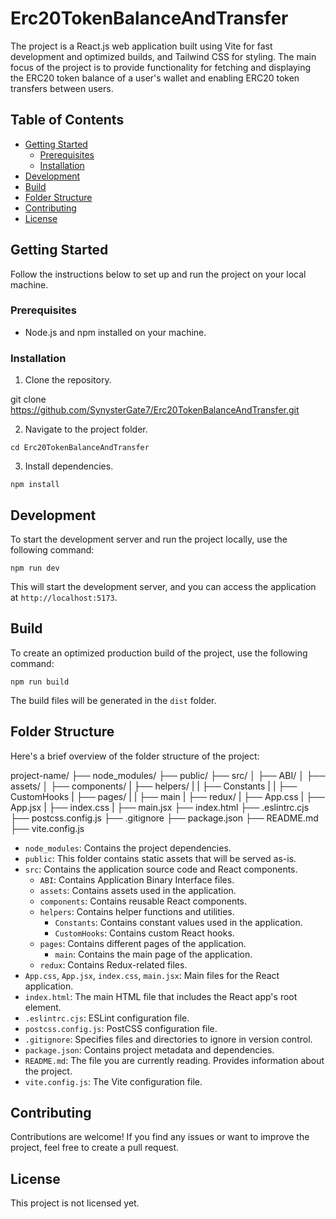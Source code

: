 # Erc20TokenBalanceAndTransfer

The project is a React.js web application built using Vite for fast development and optimized builds, and Tailwind CSS for styling. The main focus of the project is to provide functionality for fetching and displaying the ERC20 token balance of a user's wallet and enabling ERC20 token transfers between users.

## Table of Contents

- [Getting Started](#getting-started)
  - [Prerequisites](#prerequisites)
  - [Installation](#installation)
- [Development](#development)
- [Build](#build)
- [Folder Structure](#folder-structure)
- [Contributing](#contributing)
- [License](#license)

## Getting Started

Follow the instructions below to set up and run the project on your local machine.

### Prerequisites

- Node.js and npm installed on your machine.

### Installation

1. Clone the repository.

git clone https://github.com/SynysterGate7/Erc20TokenBalanceAndTransfer.git

2. Navigate to the project folder.

`cd Erc20TokenBalanceAndTransfer`

3. Install dependencies.

`npm install`

## Development

To start the development server and run the project locally, use the following command:

`npm run dev`

This will start the development server, and you can access the application at `http://localhost:5173`.

## Build

To create an optimized production build of the project, use the following command:

`npm run build`

The build files will be generated in the `dist` folder.

## Folder Structure

Here's a brief overview of the folder structure of the project:

project-name/
├── node_modules/
├── public/
├── src/
│ ├── ABI/
│ ├── assets/
│ ├── components/
| ├── helpers/
| | ├── Constants
| | ├── CustomHooks
| ├── pages/
| | ├── main
| ├── redux/
| ├── App.css
| ├── App.jsx
| ├── index.css
| ├── main.jsx
├── index.html
├── .eslintrc.cjs
├── postcss.config.js
├── .gitignore
├── package.json
├── README.md
├── vite.config.js

- `node_modules`: Contains the project dependencies.
- `public`: This folder contains static assets that will be served as-is.
- `src`: Contains the application source code and React components.
  - `ABI`: Contains Application Binary Interface files.
  - `assets`: Contains assets used in the application.
  - `components`: Contains reusable React components.
  - `helpers`: Contains helper functions and utilities.
    - `Constants`: Contains constant values used in the application.
    - `CustomHooks`: Contains custom React hooks.
  - `pages`: Contains different pages of the application.
    - `main`: Contains the main page of the application.
  - `redux`: Contains Redux-related files.
- `App.css`, `App.jsx`, `index.css`, `main.jsx`: Main files for the React application.
- `index.html`: The main HTML file that includes the React app's root element.
- `.eslintrc.cjs`: ESLint configuration file.
- `postcss.config.js`: PostCSS configuration file.
- `.gitignore`: Specifies files and directories to ignore in version control.
- `package.json`: Contains project metadata and dependencies.
- `README.md`: The file you are currently reading. Provides information about the project.
- `vite.config.js`: The Vite configuration file.

## Contributing

Contributions are welcome! If you find any issues or want to improve the project, feel free to create a pull request.

## License

This project is not licensed yet.
